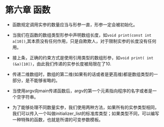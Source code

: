 # 第六章 函数

* 函数规定调用实参的数量应当与形参一直，形参一定会被初始化。
* 当我们在函数的数组类型形参中声明数组长度，如`void print(const int a[10])`,其本质没有任何作用，只是自欺欺人，对于限制实参的长度没有任何用。
* 接上条，正确的约束方式是使用引用类型的数组形参，如`void print( int (&a)[10])`，由此我们传递的实参长度被局限在了10.
* 传递二维数组时，数组的第二维(如果有的话或者是更高维)都是数组类型的一部分，是不能够省略的。

* 当使用argv向main传递函数后，argv的第一个元素指向程序的名字或者是一个空字符串。

* 为了能够处理不同数量实参，我们使用两种方法，如果所有的实参类型相同，我们可以传入一个叫做initializer_list的标准库类型；如果类型不同，可以编写一种特殊的函数，也就是所谓的可变参数模板。